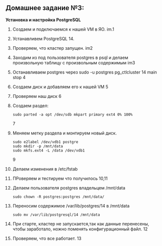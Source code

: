 ## **Домашнее задание №3:**
**Установка и настройка PostgreSQL**

1.   Создаем и подключаемся к нашей VM в ЯО.
    im.1
2.  Устанавливем PostgreSQL 14. 
3.  Проверяем, что кластер запущен.
im2
4.  Заходим из под пользователя postgres в psql и делаем произвольную таблицу с произвольным содержимым
im3
5.  Останавливаем postgres через sudo -u postgres pg_ctlcluster 14 main stop
4
6.  Создаем диск и добавляем его к нашей VM
5
7.  Проверяем наш диск
6
8.  Создаем раздел: 
    ```
    sudo parted -a opt /dev/sdb mkpart primary ext4 0% 100%
    ```
    7
9.  Меняем метку раздела и монтируем новый диск.
    ```
    sudo e2label /dev/vdb1 postgre
    sudo mkdir -p /mnt/data
    sudo mkfs.ext4 -L /data /dev/vdb1
    ```

    9

10.  Делаем изменения в /etc/fstab

11. ПРоверяем и тестируем что получилось
10,11
12. Делаем пользователя postgres владельцем /mnt/data
    ```
    sudo chown -R postgres:postgres /mnt/data/
    ```
13. Переносим содержимое /var/lib/postgres/14 в /mnt/data
    ```
    sudo mv /var/lib/postgresql/14 /mnt/data
    ```
14. При старте, кластер не запускается,так как данные перенесены, чтобы заработало, ножно поменять конфигурационный файл.
12
15. Проверяем, что все работает.
13